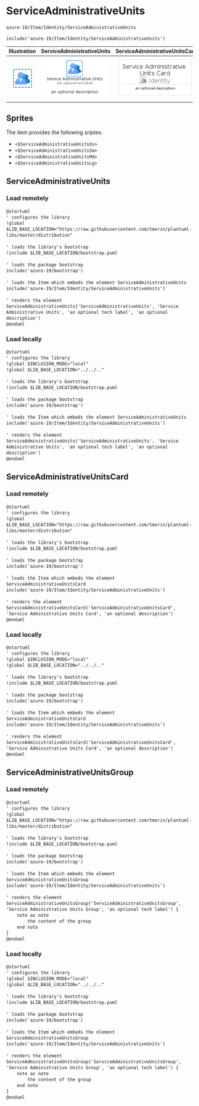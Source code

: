 # ServiceAdministrativeUnits


```text
azure-19/Item/Identity/ServiceAdministrativeUnits
```

```text
include('azure-19/Item/Identity/ServiceAdministrativeUnits')
```



| Illustration | ServiceAdministrativeUnits | ServiceAdministrativeUnitsCard | ServiceAdministrativeUnitsGroup |
| :---: | :---: | :---: | :---: |
| ![illustration for Illustration](../../../azure-19/Item/Identity/ServiceAdministrativeUnits.png) | ![illustration for ServiceAdministrativeUnits](../../../azure-19/Item/Identity/ServiceAdministrativeUnits.Local.png) | ![illustration for ServiceAdministrativeUnitsCard](../../../azure-19/Item/Identity/ServiceAdministrativeUnitsCard.Local.png) | ![illustration for ServiceAdministrativeUnitsGroup](../../../azure-19/Item/Identity/ServiceAdministrativeUnitsGroup.Local.png) |



## Sprites
The item provides the following sriptes:

- `<$ServiceAdministrativeUnitsXs>`
- `<$ServiceAdministrativeUnitsSm>`
- `<$ServiceAdministrativeUnitsMd>`
- `<$ServiceAdministrativeUnitsLg>`





## ServiceAdministrativeUnits

### Load remotely
```plantuml
@startuml
' configures the library
!global $LIB_BASE_LOCATION="https://raw.githubusercontent.com/tmorin/plantuml-libs/master/distribution"

' loads the library's bootstrap
!include $LIB_BASE_LOCATION/bootstrap.puml

' loads the package bootstrap
include('azure-19/bootstrap')

' loads the Item which embeds the element ServiceAdministrativeUnits
include('azure-19/Item/Identity/ServiceAdministrativeUnits')

' renders the element
ServiceAdministrativeUnits('ServiceAdministrativeUnits', 'Service Administrative Units', 'an optional tech label', 'an optional description')
@enduml
```

### Load locally
```plantuml
@startuml
' configures the library
!global $INCLUSION_MODE="local"
!global $LIB_BASE_LOCATION="../../.."

' loads the library's bootstrap
!include $LIB_BASE_LOCATION/bootstrap.puml

' loads the package bootstrap
include('azure-19/bootstrap')

' loads the Item which embeds the element ServiceAdministrativeUnits
include('azure-19/Item/Identity/ServiceAdministrativeUnits')

' renders the element
ServiceAdministrativeUnits('ServiceAdministrativeUnits', 'Service Administrative Units', 'an optional tech label', 'an optional description')
@enduml
```

## ServiceAdministrativeUnitsCard

### Load remotely
```plantuml
@startuml
' configures the library
!global $LIB_BASE_LOCATION="https://raw.githubusercontent.com/tmorin/plantuml-libs/master/distribution"

' loads the library's bootstrap
!include $LIB_BASE_LOCATION/bootstrap.puml

' loads the package bootstrap
include('azure-19/bootstrap')

' loads the Item which embeds the element ServiceAdministrativeUnitsCard
include('azure-19/Item/Identity/ServiceAdministrativeUnits')

' renders the element
ServiceAdministrativeUnitsCard('ServiceAdministrativeUnitsCard', 'Service Administrative Units Card', 'an optional description')
@enduml
```

### Load locally
```plantuml
@startuml
' configures the library
!global $INCLUSION_MODE="local"
!global $LIB_BASE_LOCATION="../../.."

' loads the library's bootstrap
!include $LIB_BASE_LOCATION/bootstrap.puml

' loads the package bootstrap
include('azure-19/bootstrap')

' loads the Item which embeds the element ServiceAdministrativeUnitsCard
include('azure-19/Item/Identity/ServiceAdministrativeUnits')

' renders the element
ServiceAdministrativeUnitsCard('ServiceAdministrativeUnitsCard', 'Service Administrative Units Card', 'an optional description')
@enduml
```

## ServiceAdministrativeUnitsGroup

### Load remotely
```plantuml
@startuml
' configures the library
!global $LIB_BASE_LOCATION="https://raw.githubusercontent.com/tmorin/plantuml-libs/master/distribution"

' loads the library's bootstrap
!include $LIB_BASE_LOCATION/bootstrap.puml

' loads the package bootstrap
include('azure-19/bootstrap')

' loads the Item which embeds the element ServiceAdministrativeUnitsGroup
include('azure-19/Item/Identity/ServiceAdministrativeUnits')

' renders the element
ServiceAdministrativeUnitsGroup('ServiceAdministrativeUnitsGroup', 'Service Administrative Units Group', 'an optional tech label') {
    note as note
        the content of the group
    end note
}
@enduml
```

### Load locally
```plantuml
@startuml
' configures the library
!global $INCLUSION_MODE="local"
!global $LIB_BASE_LOCATION="../../.."

' loads the library's bootstrap
!include $LIB_BASE_LOCATION/bootstrap.puml

' loads the package bootstrap
include('azure-19/bootstrap')

' loads the Item which embeds the element ServiceAdministrativeUnitsGroup
include('azure-19/Item/Identity/ServiceAdministrativeUnits')

' renders the element
ServiceAdministrativeUnitsGroup('ServiceAdministrativeUnitsGroup', 'Service Administrative Units Group', 'an optional tech label') {
    note as note
        the content of the group
    end note
}
@enduml
```

